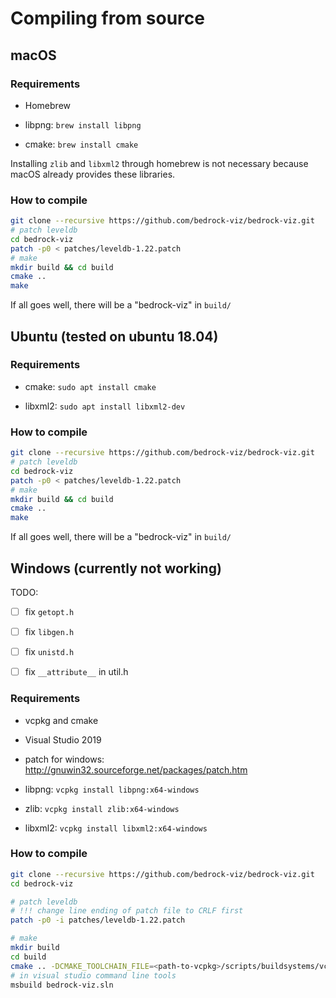 # Compiling from source

## macOS

### Requirements

* Homebrew

* libpng: `brew install libpng`

* cmake: `brew install cmake`

Installing `zlib` and `libxml2` through homebrew is not necessary because macOS already provides these libraries.

### How to compile

```sh
git clone --recursive https://github.com/bedrock-viz/bedrock-viz.git
# patch leveldb
cd bedrock-viz
patch -p0 < patches/leveldb-1.22.patch
# make
mkdir build && cd build
cmake ..
make
```

If all goes well, there will be a "bedrock-viz" in `build/`

## Ubuntu (tested on ubuntu 18.04)

### Requirements

* cmake: `sudo apt install cmake`

* libxml2: `sudo apt install libxml2-dev`

### How to compile

```sh
git clone --recursive https://github.com/bedrock-viz/bedrock-viz.git
# patch leveldb
cd bedrock-viz
patch -p0 < patches/leveldb-1.22.patch
# make
mkdir build && cd build
cmake ..
make
```

If all goes well, there will be a "bedrock-viz" in `build/`

## Windows (currently not working)

TODO:

- [ ] fix `getopt.h`

- [ ] fix `libgen.h`

- [ ] fix `unistd.h`

- [ ] fix `__attribute__` in util.h

### Requirements

* vcpkg and cmake

* Visual Studio 2019

* patch for windows: <http://gnuwin32.sourceforge.net/packages/patch.htm>

* libpng: `vcpkg install libpng:x64-windows`

* zlib: `vcpkg install zlib:x64-windows`

* libxml2: `vcpkg install libxml2:x64-windows`

### How to compile

```sh
git clone --recursive https://github.com/bedrock-viz/bedrock-viz.git
cd bedrock-viz

# patch leveldb
# !!! change line ending of patch file to CRLF first
patch -p0 -i patches/leveldb-1.22.patch

# make
mkdir build
cd build
cmake .. -DCMAKE_TOOLCHAIN_FILE=<path-to-vcpkg>/scripts/buildsystems/vcpkg.cmake -G "Visual Studio 16 2019" -A x64
# in visual studio command line tools
msbuild bedrock-viz.sln
```